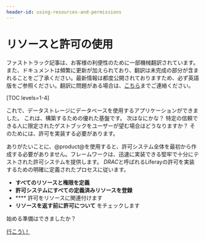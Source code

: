 ```yaml
---
header-id: using-resources-and-permissions
---
```


# リソースと許可の使用

<p class="alert alert-info"><span class="wysiwyg-color-blue120">ファストトラック記事は、お客様の利便性のために一部機械翻訳されています。また、ドキュメントは頻繁に更新が加えられており、翻訳は未完成の部分が含まれることをご了承ください。最新情報は都度公開されておりますため、必ず英語版をご参照ください。翻訳に問題がある場合は、<a href="mailto:support-content-jp@liferay.com">こちら</a>までご連絡ください。</span></p>

[TOC levels=1-4]

これで、データストレージにデータベースを使用するアプリケーションができました。 これは、構築するための優れた基盤です。 次はなにかな？ 特定の信頼できる人に限定されたゲストブックをユーザーが望む場合はどうなりますか？ そのためには、許可を実装する必要があります。

ありがたいことに、@product@を使用すると、許可システム全体を最初から作成する必要がありません。フレームワークは、迅速に実装できる堅牢で十分にテストされた許可システムを提供します。 *DRAC*と呼ばれるLiferayの許可を実装するための明確に定義されたプロセスに従います。

  - **すべてのリソースと権限を定義**
  - **許可システムにすべての定義済みリソースを登録**
  - **** 許可をリソースに関連付けます
  - **リソースを返す前に許可について** をチェックします

始める準備はできましたか？

<a class="go-link btn btn-primary" href="/docs/7-1/tutorials/-/knowledge_base/t/defining-permissions">行こう\！<span class="icon-circle-arrow-right"></span></a>

